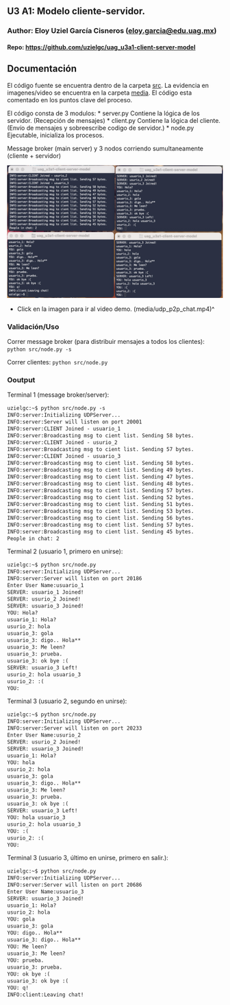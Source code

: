 ## U3 A1: Modelo cliente-servidor.

### Author: Eloy Uziel García Cisneros (eloy.garcia@edu.uag.mx)
#### Repo: https://github.com/uzielgc/uag_u3a1-client-server-model

## Documentación

El código fuente se encuentra dentro de la carpeta [src](src).
La evidencia en imagenes/video se encuentra en la carpeta [media](media).
El código esta comentado en los puntos clave del proceso.

El código consta de 3 modulos:
    * server.py Contiene la lógica de los servidor. (Recepción de mensajes)
    * client.py Contiene la lógica del cliente. (Envío de mensajes y sobreescribe codigo de servidor.)
    * node.py Ejecutable, inicializa los procesos.

Message broker (main server) y 3 nodos corriendo sumultaneamente (cliente + servidor)

[![](media/udp_p2p_chat.jpg)](media/udp_p2p_chat.mp4 "Video Demo")

* Click en la imagen para ir al video demo. (media/udp_p2p_chat.mp4)^

### Validación/Uso

Correr message broker (para distribuir mensajes a todos los clientes):
    `python src/node.py -s`

Correr clientes:
    `python src/node.py`

### Ooutput

Terminal 1 (message broker/server):
```
uzielgc:~$ python src/node.py -s
INFO:server:Initializing UDPServer...
INFO:server:Server will listen on port 20001
INFO:server:CLIENT Joined - usuario_1
INFO:server:Broadcasting msg to cient list. Sending 58 bytes.
INFO:server:CLIENT Joined - usurio_2
INFO:server:Broadcasting msg to cient list. Sending 57 bytes.
INFO:server:CLIENT Joined - usuario_3
INFO:server:Broadcasting msg to cient list. Sending 58 bytes.
INFO:server:Broadcasting msg to cient list. Sending 49 bytes.
INFO:server:Broadcasting msg to cient list. Sending 47 bytes.
INFO:server:Broadcasting msg to cient list. Sending 48 bytes.
INFO:server:Broadcasting msg to cient list. Sending 57 bytes.
INFO:server:Broadcasting msg to cient list. Sending 52 bytes.
INFO:server:Broadcasting msg to cient list. Sending 51 bytes.
INFO:server:Broadcasting msg to cient list. Sending 53 bytes.
INFO:server:Broadcasting msg to cient list. Sending 56 bytes.
INFO:server:Broadcasting msg to cient list. Sending 57 bytes.
INFO:server:Broadcasting msg to cient list. Sending 45 bytes.
People in chat: 2
```

Terminal 2 (usuario 1, primero en unirse):
```
uzielgc:~$ python src/node.py 
INFO:server:Initializing UDPServer...
INFO:server:Server will listen on port 20186
Enter User Name:usuario_1
SERVER: usuario_1 Joined!
SERVER: usurio_2 Joined!
SERVER: usuario_3 Joined!
YOU: Hola?
usuario_1: Hola?
usurio_2: hola
usuario_3: gola
usuario_3: digo.. Hola**
usuario_3: Me leen?
usuario_3: prueba.
usuario_3: ok bye :(
SERVER: usuario_3 Left!
usurio_2: hola usuario_3
usurio_2: :(
YOU: 
```

Terminal 3 (usuario 2, segundo en unirse):
```
uzielgc:~$ python src/node.py 
INFO:server:Initializing UDPServer...
INFO:server:Server will listen on port 20233
Enter User Name:usurio_2
SERVER: usurio_2 Joined!
SERVER: usuario_3 Joined!
usuario_1: Hola?
YOU: hola
usurio_2: hola
usuario_3: gola
usuario_3: digo.. Hola**
usuario_3: Me leen?
usuario_3: prueba.
usuario_3: ok bye :(
SERVER: usuario_3 Left!
YOU: hola usuario_3  
usurio_2: hola usuario_3
YOU: :(
usurio_2: :(
YOU: 
```

Terminal 3 (usuario 3, último en unirse, primero en salir.):
```
uzielgc:~$ python src/node.py   
INFO:server:Initializing UDPServer...
INFO:server:Server will listen on port 20686
Enter User Name:usuario_3
SERVER: usuario_3 Joined!
usuario_1: Hola?
usurio_2: hola
YOU: gola
usuario_3: gola
YOU: digo.. Hola**
usuario_3: digo.. Hola**
YOU: Me leen?
usuario_3: Me leen?
YOU: prueba.
usuario_3: prueba.
YOU: ok bye :(
usuario_3: ok bye :(
YOU: q!
INFO:client:Leaving chat!
```